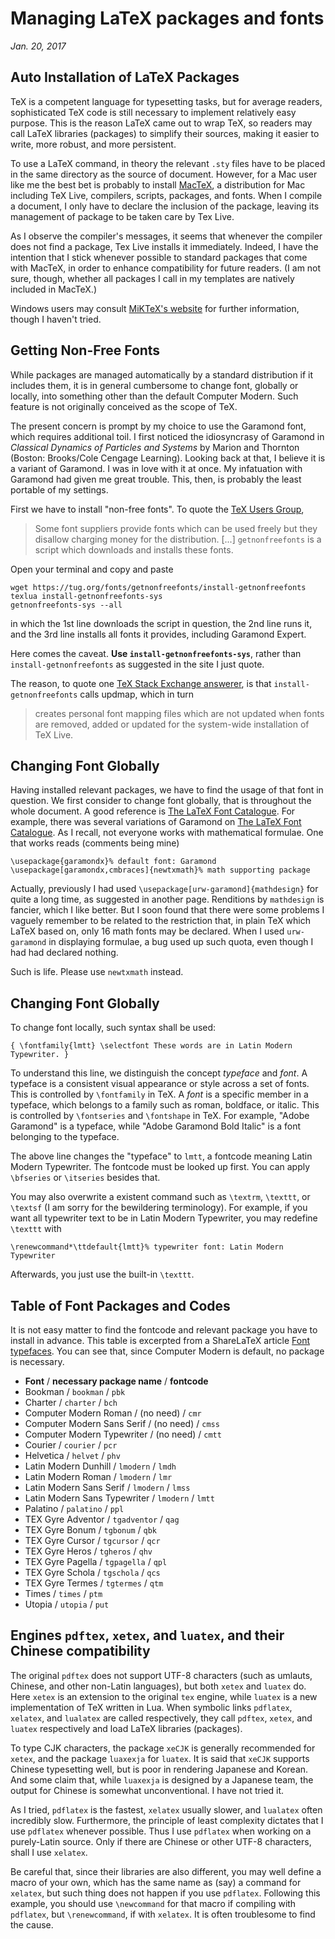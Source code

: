 # Managing LaTeX packages and fonts
*Jan. 20, 2017*

## Auto Installation of LaTeX Packages

TeX is a competent language for typesetting tasks, but for average readers, sophisticated TeX code is still necessary to implement relatively easy purpose. This is the reason LaTeX came out to wrap TeX, so readers may call LaTeX libraries (packages) to simplify their sources, making it easier to write, more robust, and more persistent.

To use a LaTeX command, in theory the relevant `.sty` files have to be placed in the same directory as the source of document. However, for a Mac user like me the best bet is probably to install [MacTeX](http://www.tug.org/mactex/), a distribution for Mac including TeX Live, compilers, scripts, packages, and fonts. When I compile a document, I only have to declare the inclusion of the package, leaving its management of package to be taken care by Tex Live.

As I observe the compiler's messages, it seems that whenever the compiler does not find a package, Tex Live installs it immediately. Indeed, I have the intention that I stick whenever possible to standard packages that come with MacTeX, in order to enhance compatibility for future readers. (I am not sure, though, whether all packages I call in my templates are natively included in MacTeX.)

Windows users may consult [MiKTeX's website](https://miktex.org/) for further information, though I haven't tried.

## Getting Non-Free Fonts

While packages are managed automatically by a standard distribution if it includes them, it is in general cumbersome to change font, globally or locally, into something other than the default Computer Modern. Such feature is not originally conceived as the scope of TeX.

The present concern is prompt by my choice to use the Garamond font, which requires additional toil. I first noticed the idiosyncrasy of Garamond in *Classical Dynamics of Particles and Systems* by Marion and Thornton (Boston: Brooks/Cole Cengage Learning). Looking back at that, I believe it is a variant of Garamond. I was in love with it at once. My infatuation with Garamond had given me great trouble. This, then, is probably the least portable of my settings.

First we have to install "non-free fonts". To quote the [TeX Users Group](https://www.tug.org/fonts/getnonfreefonts/),

>Some font suppliers provide fonts which can be used freely but they disallow charging money for the distribution. \[...\] `getnonfreefonts` is a script which downloads and installs these fonts.

Open your terminal and copy and paste

    wget https://tug.org/fonts/getnonfreefonts/install-getnonfreefonts
    texlua install-getnonfreefonts-sys
    getnonfreefonts-sys --all

in which the 1st line downloads the script in question, the 2nd line runs it, and the 3rd line installs all fonts it provides, including Garamond Expert.

Here comes the caveat. **Use `install-getnonfreefonts-sys`**, rather than `install-getnonfreefonts` as suggested in the site I just quote.

The reason, to quote one [TeX Stack Exchange answerer](http://tex.stackexchange.com/questions/255709/why-shouldnt-i-use-getnonfreefonts-to-install-additional-fonts-why-shouldnt-i), is that `install-getnonfreefonts` calls updmap, which in turn

>creates personal font mapping files which are not updated when fonts are removed, added or updated for the system-wide installation of TeX Live.

## Changing Font Globally

Having installed relevant packages, we have to find the usage of that font in question. We first consider to change font globally, that is throughout the whole document. A good reference is [The LaTeX Font Catalogue](http://www.tug.dk/FontCatalogue/). For example, there was several variations of Garamond on [The LaTeX Font Catalogue](http://www.tug.dk/FontCatalogue/). As I recall, not everyone works with mathematical formulae. One that works reads (comments being mine)

    \usepackage{garamondx}% default font: Garamond
    \usepackage[garamondx,cmbraces]{newtxmath}% math supporting package

Actually, previously I had used `\usepackage[urw-garamond]{mathdesign}` for quite a long time, as suggested in another page. Renditions by `mathdesign` is fancier, which I like better. But I soon found that there were some problems I vaguely remember to be related to the restriction that, in plain TeX which LaTeX based on, only 16 math fonts may be declared. When I used `urw-garamond` in displaying formulae, a bug used up such quota, even though I had had declared nothing.

Such is life. Please use `newtxmath` instead.

## Changing Font Globally

To change font locally, such syntax shall be used:

    { \fontfamily{lmtt} \selectfont These words are in Latin Modern Typewriter. }

To understand this line, we distinguish the concept *typeface* and *font*. A typeface is a consistent visual appearance or style across a set of fonts. This is controlled by `\fontfamily` in TeX. A *font* is a specific member in a typeface, which belongs to a family such as roman, boldface, or italic. This is controlled by `\fontseries` and `\fontshape` in TeX. For example, "Adobe Garamond" is a typeface, while "Adobe Garamond Bold Italic" is a font belonging to the typeface.

The above line changes the "typeface" to `lmtt`, a fontcode meaning Latin Modern Typewriter. The fontcode must be looked up first. You can apply `\bfseries` or `\itseries` besides that.

You may also overwrite a existent command such as `\textrm`, `\texttt`, or `\textsf` (I am sorry for the bewildering terminology). For example, if you want all typewriter text to be in Latin Modern Typewriter, you may redefine `\texttt` with

    \renewcommand*\ttdefault{lmtt}% typewriter font: Latin Modern Typewriter

Afterwards, you just use the built-in `\texttt`.

## Table of Font Packages and Codes

It is not easy matter to find the fontcode and relevant package you have to install in advance. This table is excerpted from a ShareLaTeX article [Font typefaces](https://www.sharelatex.com/learn/Font_typefaces). You can see that, since Computer Modern is default, no package is necessary.

* **Font** / **necessary package name** / **fontcode**
* Bookman / `bookman` / `pbk`
* Charter / `charter` / `bch`
* Computer Modern Roman / (no need) / `cmr`
* Computer Modern Sans Serif / (no need) / `cmss`
* Computer Modern Typewriter / (no need) / `cmtt`
* Courier / `courier` / `pcr`
* Helvetica / `helvet` / `phv`
* Latin Modern Dunhill / `lmodern` / `lmdh`
* Latin Modern Roman / `lmodern` / `lmr`
* Latin Modern Sans Serif / `lmodern` / `lmss`
* Latin Modern Sans Typewriter / `lmodern` / `lmtt`
* Palatino / `palatino` / `ppl`
* TEX Gyre Adventor / `tgadventor` / `qag`
* TEX Gyre Bonum / `tgbonum` / `qbk`
* TEX Gyre Cursor / `tgcursor` / `qcr`
* TEX Gyre Heros / `tgheros` / `qhv`
* TEX Gyre Pagella / `tgpagella` / `qpl`
* TEX Gyre Schola / `tgschola` / `qcs`
* TEX Gyre Termes / `tgtermes` / `qtm`
* Times / `times` / `ptm`
* Utopia / `utopia` / `put`

## Engines `pdftex`, `xetex`, and `luatex`, and their Chinese compatibility

The original `pdftex` does not support UTF-8 characters (such as umlauts, Chinese, and other non-Latin languages), but both `xetex` and `luatex` do. Here `xetex` is an extension to the original `tex` engine, while `luatex` is a new implementation of TeX written in Lua. When symbolic links `pdflatex`, `xelatex`, and `lualatex` are called respectively, they call `pdftex`, `xetex`, and `luatex` respectively and load LaTeX libraries (packages).

To type CJK characters, the package `xeCJK` is generally recommended for `xetex`, and the package `luaxexja` for `luatex`. It is said that `xeCJK` supports Chinese typesetting well, but is poor in rendering Japanese and Korean. And some claim that, while `luaxexja` is designed by a Japanese team, the output for Chinese is somewhat unconventional. I have not tried it.

As I tried, `pdflatex` is the fastest, `xelatex` usually slower, and `lualatex` often incredibly slow. Furthermore, the principle of least complexity dictates that I use `pdflatex` whenever possible. Thus I use `pdflatex` when working on a purely-Latin source. Only if there are Chinese or other UTF-8 characters, shall I use `xelatex`. 

Be careful that, since their libraries are also different, you may well define a macro of your own, which has the same name as (say) a command for `xelatex`, but such thing does not happen if you use `pdflatex`. Following this example, you should use `\newcommand` for that macro if compiling with `pdflatex`, but `\renewcommand`, if with `xelatex`. It is often troublesome to find the cause.
